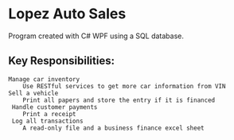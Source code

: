 # Lopez Auto Sales
Program created with C# WPF using a SQL database. 

## Key Responsibilities:
	Manage car inventory
		Use RESTful services to get more car information from VIN
  	Sell a vehicle
		Print all papers and store the entry if it is financed
 	 Handle customer payments
		Print a receipt
 	 Log all transactions
		A read-only file and a business finance excel sheet
  
